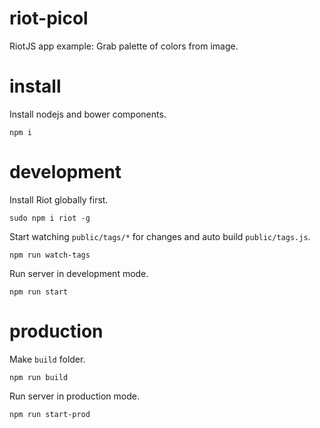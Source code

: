# riot-picol
RiotJS app example: Grab palette of colors from image.

# install
Install nodejs and bower components.
```
npm i
```

# development
Install Riot globally first.
```
sudo npm i riot -g
```
Start watching `public/tags/*` for changes and auto build `public/tags.js`.
```
npm run watch-tags
```
Run server in development mode.
```
npm run start
```

# production
Make `build` folder.
```
npm run build
```
Run server in production mode.
```
npm run start-prod
```
